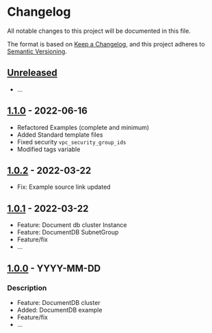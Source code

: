 # Changelog
All notable changes to this project will be documented in this file.

The format is based on [Keep a Changelog](https://keepachangelog.com/en/1.0.0/),
and this project adheres to [Semantic Versioning](https://semver.org/spec/v2.0.0.html).


## [Unreleased]
- ...

## [1.1.0] - 2022-06-16
- Refactored Examples (complete and minimum)
- Added Standard template files
- Fixed security `vpc_security_group_ids`
- Modified tags variable

## [1.0.2] - 2022-03-22
- Fix: Example source link updated

## [1.0.1] - 2022-03-22
- Feature: Document db cluster Instance
- Feature: DocumentDB SubnetGroup
- Feature/fix
- ...

## [1.0.0] - YYYY-MM-DD
### Description
- Feature: DocumentDB cluster
- Added: DocumentDB example
- Feature/fix
- ...

[Unreleased]: https://github.com/boldlink/terraform-aws-docdb/compare/1.1.0...HEAD

[1.1.0]: https://github.com/boldlink/terraform-aws-docdb/releases/tag/1.1.0

[1.0.2]: https://github.com/boldlink/terraform-aws-docdb/releases/tag/1.0.2

[1.0.1]: https://github.com/boldlink/terraform-aws-docdb/releases/tag/1.0.1

[1.0.0]: https://github.com/boldlink/terraform-aws-docdb/releases/tag/1.0.0
